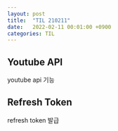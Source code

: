 ```yaml
---
layout: post
title:  "TIL 210211"
date:   2022-02-11 00:01:00 +0900
categories: TIL
---
```


## Youtube API
youtube api 기능

## Refresh Token
refresh token 발급
